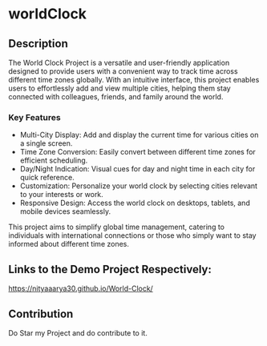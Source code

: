 # worldClock

## Description

The World Clock Project is a versatile and user-friendly application designed to provide users with a convenient way to track time across different time zones globally. With an intuitive interface, this project enables users to effortlessly add and view multiple cities, helping them stay connected with colleagues, friends, and family around the world.

### Key Features

- Multi-City Display: Add and display the current time for various cities on a single screen.
- Time Zone Conversion: Easily convert between different time zones for efficient scheduling.
- Day/Night Indication: Visual cues for day and night time in each city for quick reference.
- Customization: Personalize your world clock by selecting cities relevant to your interests or work.
- Responsive Design: Access the world clock on desktops, tablets, and mobile devices seamlessly.

This project aims to simplify global time management, catering to individuals with international connections or those who simply want to stay informed about different time zones.

## Links to the Demo Project Respectively:
https://nityaaarya30.github.io/World-Clock/

## Contribution 
Do Star my Project and do contribute to it.
